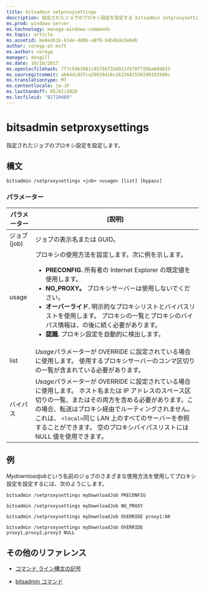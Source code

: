 ```yaml
---
title: bitsadmin setproxysettings
description: 指定されたジョブのプロキシ設定を設定する bitsadmin setproxysettings コマンドのリファレンストピックです。
ms.prod: windows-server
ms.technology: manage-windows-commands
ms.topic: article
ms.assetid: be8edb1b-614e-4d0b-a8f8-64b4bde3e64b
author: coreyp-at-msft
ms.author: coreyp
manager: dongill
ms.date: 10/16/2017
ms.openlocfilehash: 7f7c54b3081c85756735d921fb70f726ba60d833
ms.sourcegitcommit: ab64dc83fca28039416c26226815502d0193500c
ms.translationtype: MT
ms.contentlocale: ja-JP
ms.lasthandoff: 05/01/2020
ms.locfileid: "82720489"
---
```

# <a name="bitsadmin-setproxysettings"></a>bitsadmin setproxysettings

指定されたジョブのプロキシ設定を設定します。

## <a name="syntax"></a>構文

```
bitsadmin /setproxysettings <job> <usage> [list] [bypass]
```

### <a name="parameters"></a>パラメーター

| パラメーター | [説明] |
| --------- | ----------- |
| ジョブ (job) | ジョブの表示名または GUID。 |
| usage | プロキシの使用方法を設定します。次に例を示します。<ul><li>**PRECONFIG.** 所有者の Internet Explorer の既定値を使用します。</li><li>**NO_PROXY。** プロキシサーバーは使用しないでください。</li><li>**オーバーライド.** 明示的なプロキシリストとバイパスリストを使用します。 プロキシの一覧とプロキシのバイパス情報は、の後に続く必要があります。</li><li>**認識.** プロキシ設定を自動的に検出します。</li></ul> |
| list | *Usage*パラメーターが OVERRIDE に設定されている場合に使用します。 使用するプロキシサーバーのコンマ区切りの一覧が含まれている必要があります。 |
| バイパス | *Usage*パラメーターが OVERRIDE に設定されている場合に使用します。 ホスト名または IP アドレスのスペース区切りの一覧、またはその両方を含める必要があります。この場合、転送はプロキシ経由でルーティングされません。 これは、 `<local>`同じ LAN 上のすべてのサーバーを参照することができます。 空のプロキシバイパスリストには NULL 値を使用できます。 |

## <a name="examples"></a>例

*Mydownloadjob*という名前のジョブのさまざまな使用方法を使用してプロキシ設定を設定するには、次のようにします。

```
bitsadmin /setproxysettings myDownloadJob PRECONFIG
```

```
bitsadmin /setproxysettings myDownloadJob NO_PROXY
```
```
bitsadmin /setproxysettings myDownloadJob OVERRIDE proxy1:80
```

```
bitsadmin /setproxysettings myDownloadJob OVERRIDE proxy1,proxy2,proxy3 NULL
```

## <a name="additional-references"></a>その他のリファレンス

- [コマンド ライン構文の記号](command-line-syntax-key.md)

- [bitsadmin コマンド](bitsadmin.md)
